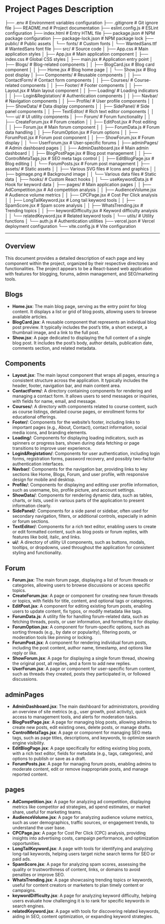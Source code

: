 # Project Pages Description

 ├── .env                    # Environment variables configuration
├── .gitignore              # Git ignore file
├── README.md               # Project documentation
├── eslint.config.js        # ESLint configuration
├── index.html              # Entry HTML file
├── package.json            # NPM package configuration
├── package-lock.json       # NPM package lock
├── public/                 # Public assets
│   └── fonts/              # Custom fonts
│       └── WantedSans.ttf  # WantedSans font file
├── src/                    # Source code
│   ├── App.css             # Main application styles
│   ├── App.jsx             # Main application component
│   ├── index.css           # Global CSS styles
│   ├── main.jsx            # Application entry point
│   ├── Blogs/              # Blog-related components
│   │   ├── BlogCard.jsx    # Blog card component
│   │   ├── Home.jsx        # Blog home page
│   │   └── Show.jsx        # Blog post display
│   ├── Components/         # Reusable components
│   │   ├── ContactForm/    # Contact form components
│   │   ├── Courses/        # Course-related components
│   │   ├── Footer/         # Footer components
│   │   ├── Layout.jsx      # Main layout component
│   │   ├── Loading/        # Loading indicators
│   │   ├── Login&Registation/ # Authentication components
│   │   ├── Navbar/         # Navigation components
│   │   ├── Profile/        # User profile components
│   │   ├── ShowData/       # Data display components
│   │   ├── SidePanel/      # Side panel components
│   │   ├── TextEditor/     # Rich text editor components
│   │   └── ui/             # UI utility components
│   ├── Forum/              # Forum functionality
│   │   ├── CreateForum.jsx # Forum creation
│   │   ├── EditPost.jsx    # Post editing
│   │   ├── Forum.jsx       # Main forum component
│   │   ├── ForumData.js    # Forum data handling
│   │   ├── ForumOption.jsx # Forum options
│   │   ├── ForumPost.jsx   # Forum post component
│   │   ├── ShowForum.jsx   # Forum display
│   │   └── UserForum.jsx   # User-specific forums
│   ├── adminPages/         # Admin dashboard pages
│   │   ├── AdminDashboard.jsx # Main admin dashboard
│   │   ├── BlogPostPage.jsx   # Blog post management
│   │   ├── ControlMetaTags.jsx # SEO meta tags control
│   │   ├── EditBlogPage.jsx    # Blog editing
│   │   └── ForumPosts.jsx      # Forum post management
│   ├── assets/             # Static assets
│   │   ├── Various SVG files   # Icons and graphics
│   │   ├── bgimage.png         # Background image
│   │   └── Various data files  # Static data
│   ├── hooks/              # Custom React hooks
│   │   └── useKeywordData.js # Hook for keyword data
│   ├── pages/              # Main application pages
│   │   ├── AdCompetition.jsx    # Ad competition analysis
│   │   ├── AudienceVolume.jsx   # Audience volume metrics
│   │   ├── CPCPage.jsx          # Cost Per Click analysis
│   │   ├── LongTailKeyword.jsx  # Long tail keyword tools
│   │   ├── SpamScore.jsx        # Spam score analysis
│   │   ├── WhatsTrending.jsx    # Trending topics
│   │   ├── keywordDifficulty.jsx # Keyword difficulty analysis
│   │   └── relatedKeyword.jsx   # Related keyword tools
│   └── utils/              # Utility functions
│       └── auth.js         # Authentication utilities
├── vercel.json            # Vercel deployment configuration
└── vite.config.js         # Vite configuration

---

## Overview
This document provides a detailed description of each page and key component within the project, organized by their respective directories and functionalities. The project appears to be a React-based web application with features for blogging, forums, admin management, and SEO/marketing tools.

## Blogs
- **Home.jsx**: The main blog page, serving as the entry point for blog content. It displays a list or grid of blog posts, allowing users to browse available articles.
- **BlogCard.jsx**: A reusable component that represents an individual blog post preview. It typically includes the post’s title, a short excerpt, a thumbnail image, and a link to the full post.
- **Show.jsx**: A page dedicated to displaying the full content of a single blog post. It includes the post’s body, author details, publication date, comments section, and related metadata.

## Components
- **Layout.jsx**: The main layout component that wraps all pages, ensuring a consistent structure across the application. It typically includes the header, footer, navigation bar, and main content area.
- **ContactForm/**: A directory containing components for rendering and managing a contact form. It allows users to send messages or inquiries, with fields for name, email, and message.
- **Courses/**: A directory with components related to course content, such as course listings, detailed course pages, or enrollment forms for educational offerings.
- **Footer/**: Components for the website’s footer, including links to important pages (e.g., About, Contact), contact information, social media icons, and branding elements.
- **Loading/**: Components for displaying loading indicators, such as spinners or progress bars, shown during data fetching or page transitions to improve user experience.
- **Login&Registation/**: Components for user authentication, including login forms, registration forms, password recovery, and possibly two-factor authentication interfaces.
- **Navbar/**: Components for the navigation bar, providing links to key sections like Home, Blogs, Forum, and user profile, with responsive design for mobile and desktop.
- **Profile/**: Components for displaying and editing user profile information, such as username, bio, profile picture, and account settings.
- **ShowData/**: Components for rendering dynamic data, such as tables, charts, or lists, used in various parts of the application to present information clearly.
- **SidePanel/**: Components for a side panel or sidebar, often used for secondary navigation, filters, or additional controls, especially in admin or forum sections.
- **TextEditor/**: Components for a rich text editor, enabling users to create or edit formatted content, such as blog posts or forum replies, with features like bold, italic, and links.
- **ui/**: A directory of utility UI components, such as buttons, modals, tooltips, or dropdowns, used throughout the application for consistent styling and functionality.

## Forum
- **Forum.jsx**: The main forum page, displaying a list of forum threads or categories, allowing users to browse discussions or access specific topics.
- **CreateForum.jsx**: A page or component for creating new forum threads or topics, with fields for title, content, and optional tags or categories.
- **EditPost.jsx**: A component for editing existing forum posts, enabling users to update content, fix typos, or modify metadata like tags.
- **ForumData.js**: A utility file for handling forum-related data, such as fetching threads, posts, or user information, and formatting it for display.
- **ForumOption.jsx**: A component for forum-specific options, such as sorting threads (e.g., by date or popularity), filtering posts, or moderation tools like pinning or locking.
- **ForumPost.jsx**: A component for rendering individual forum posts, including the post content, author name, timestamp, and options like reply or like.
- **ShowForum.jsx**: A page for displaying a single forum thread, showing the original post, all replies, and a form to add new replies.
- **UserForum.jsx**: A page or component for user-specific forum content, such as threads they created, posts they participated in, or followed discussions.

## adminPages
- **AdminDashboard.jsx**: The main dashboard for administrators, providing an overview of site metrics (e.g., user growth, post activity), quick access to management tools, and alerts for moderation tasks.
- **BlogPostPage.jsx**: A page for managing blog posts, allowing admins to create new posts, edit existing ones, delete posts, or manage drafts.
- **ControlMetaTags.jsx**: A page or component for managing SEO meta tags, such as page titles, descriptions, and keywords, to optimize search engine visibility.
- **EditBlogPage.jsx**: A page specifically for editing existing blog posts, with a rich text editor, fields for metadata (e.g., tags, categories), and options to publish or save as a draft.
- **ForumPosts.jsx**: A page for managing forum posts, enabling admins to moderate content, edit or remove inappropriate posts, and manage reported content.

## pages
- **AdCompetition.jsx**: A page for analyzing ad competition, displaying metrics like competitor ad strategies, ad spend estimates, or market share, useful for marketing teams.
- **AudienceVolume.jsx**: A page for analyzing audience volume metrics, such as user demographics, traffic sources, or engagement trends, to understand the user base.
- **CPCPage.jsx**: A page for Cost Per Click (CPC) analysis, providing insights into advertising costs, campaign performance, and optimization opportunities.
- **LongTailKeyword.jsx**: A page with tools for identifying and analyzing long-tail keywords, helping users target niche search terms for SEO or paid ads.
- **SpamScore.jsx**: A page for analyzing spam scores, assessing the quality or trustworthiness of content, links, or domains to avoid penalties or improve SEO.
- **WhatsTrending.jsx**: A page showcasing trending topics or keywords, useful for content creators or marketers to plan timely content or campaigns.
- **keywordDifficulty.jsx**: A page for analyzing keyword difficulty, helping users evaluate how challenging it is to rank for specific keywords in search engines.
- **relatedKeyword.jsx**: A page with tools for discovering related keywords, aiding in SEO, content optimization, or expanding keyword strategies.